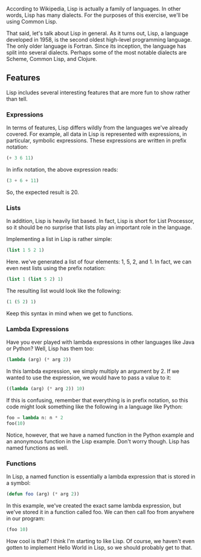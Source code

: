 According to Wikipedia, Lisp is actually a family of languages. In other 
words, Lisp has many dialects. For the purposes of this exercise, we'll be 
using Common Lisp.

That said, let's talk about Lisp in general. As it turns out, Lisp, a language 
developed in 1958, is the second oldest high-level programming language. The 
only older language is Fortran. Since its inception, the language has split 
into several dialects. Perhaps some of the most notable dialects are Scheme, 
Common Lisp, and Clojure.

## Features

Lisp includes several interesting features that are more fun to show rather
than tell. 

### Expressions

In terms of features, Lisp differs wildly from the languages we've already covered. 
For example, all data in Lisp is represented with expressions, in particular, symbolic 
expressions. These expressions are written in prefix notation:

```lisp
(+ 3 6 11)
```

In infix notation, the above expression reads:

```lisp
(3 + 6 + 11)
```

So, the expected result is 20.

### Lists

In addition, Lisp is heavily list based. In fact, Lisp is short for List Processor, 
so it should be no surprise that lists play an important role in the language.

Implementing a list in Lisp is rather simple:

```lisp
(list 1 5 2 1)
```

Here. we've generated a list of four elements: 1, 5, 2, and 1. In fact, we can even 
nest lists using the prefix notation:

```lisp
(list 1 (list 5 2) 1)
```

The resulting list would look like the following:

```lisp
(1 (5 2) 1)
```

Keep this syntax in mind when we get to functions.

### Lambda Expressions

Have you ever played with lambda expressions in other languages like Java or Python? 
Well, Lisp has them too:

```lisp
(lambda (arg) (* arg 2))
```

In this lambda expression, we simply multiply an argument by 2. If we wanted to use the 
expression, we would have to pass a value to it:

```lisp
((lambda (arg) (* arg 2)) 10)
```

If this is confusing, remember that everything is in prefix notation, so this code might 
look something like the following in a language like Python:

```lisp
foo = lambda n: n * 2
foo(10)
```

Notice, however, that we have a named function in the Python example and an anonymous 
function in the Lisp example. Don't worry though. Lisp has named functions as well.

### Functions

In Lisp, a named function is essentially a lambda expression that is stored in a symbol:

```lisp
(defun foo (arg) (* arg 2))
```

In this example, we've created the exact same lambda expression, but we've stored it in 
a function called foo. We can then call foo from anywhere in our program:

```lisp
(foo 10)
```

How cool is that? I think I'm starting to like Lisp. Of course, we haven't even gotten to 
implement Hello World in Lisp, so we should probably get to that.
